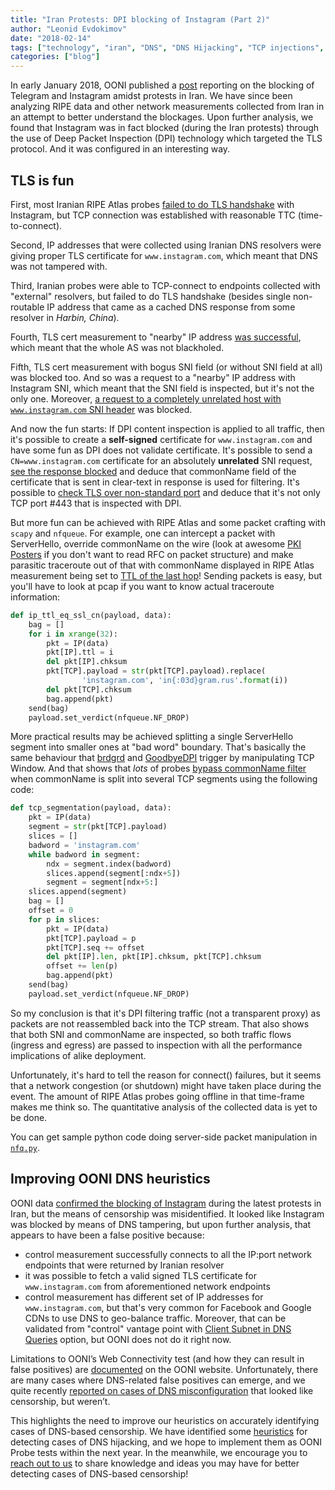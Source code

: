 ```yaml
---
title: "Iran Protests: DPI blocking of Instagram (Part 2)"
author: "Leonid Evdokimov"
date: "2018-02-14"
tags: ["technology", "iran", "DNS", "DNS Hijacking", "TCP injections", "DPI"]
categories: ["blog"]
---
```


In early January 2018, OONI published a [post](/post/2018-iran-protests/)
reporting on the blocking of Telegram and Instagram amidst protests in Iran. We
have since been analyzing RIPE data and other network measurements collected
from Iran in an attempt to better understand the blockages. Upon further
analysis, we found that Instagram was in fact blocked (during the Iran
protests) through the use of Deep Packet Inspection (DPI) technology which
targeted the TLS protocol. And it was configured in an interesting way.

## TLS is fun

First, most Iranian RIPE Atlas probes
[failed to do TLS handshake](https://atlas.ripe.net/measurements/10692435/)
with Instagram, but TCP connection was established with reasonable TTC
(time-to-connect).

Second, IP addresses that were collected using Iranian DNS resolvers were
giving proper TLS certificate for `www.instagram.com`, which meant that DNS was
not tampered with.

Third, Iranian probes were able to TCP-connect to endpoints collected with
"external" resolvers, but failed to do TLS handshake (besides single
non-routable IP address that came as a cached DNS response from some resolver
in _Harbin, China_).

Fourth, TLS cert measurement to "nearby" IP address
[was successful](https://atlas.ripe.net/measurements/10692452/#!probes), which
meant that the whole AS was not blackholed.

Fifth, TLS cert measurement with bogus SNI field (or without SNI field at all)
was blocked too. And so was a request to a "nearby" IP address with Instagram
SNI, which meant that the SNI field is inspected, but it's not the only one.
Moreover, [a request to a completely unrelated host with `www.instagram.com` SNI header](https://atlas.ripe.net/measurements/10692485/#!probes)
was blocked.

And now the fun starts: If DPI content inspection is applied to all traffic, then
it's possible to create a **self-signed** certificate for `www.instagram.com`
and have some fun as DPI does not validate certificate. It's possible to send a
`CN=www.instagram.com` certificate for an absolutely **unrelated** SNI request,
[see the response blocked](https://atlas.ripe.net/measurements/10692494/#!general)
and deduce that commonName field of the certificate that is sent in clear-text
in response is used for filtering. It's possible to
[check TLS over non-standard port](https://atlas.ripe.net/measurements/10692504/#!probes)
and deduce that it's not only TCP port #443 that is inspected with DPI.

But more fun can be achieved with RIPE Atlas and some packet crafting with
`scapy` and `nfqueue`.  For example, one can intercept a packet with
ServerHello, override commonName on the wire (look at awesome
[PKI Posters](https://www.cem.me/pki/) if you don't want to read RFC on packet
structure) and make parasitic traceroute out of that with commonName displayed
in RIPE Atlas measurement being set to
[TTL of the last hop](https://atlas.ripe.net/measurements/10698361/#!probes)!
Sending packets is easy, but you'll have to look at pcap if you want to know
actual traceroute information:

```python
def ip_ttl_eq_ssl_cn(payload, data):
    bag = []
    for i in xrange(32):
        pkt = IP(data)
        pkt[IP].ttl = i
        del pkt[IP].chksum
        pkt[TCP].payload = str(pkt[TCP].payload).replace(
                'instagram.com', 'in{:03d}gram.rus'.format(i))
        del pkt[TCP].chksum
        bag.append(pkt)
    send(bag)
    payload.set_verdict(nfqueue.NF_DROP)
```

More practical results may be achieved splitting a single ServerHello segment into
smaller ones at "bad word" boundary. That's basically the same behaviour that
[brdgrd](https://github.com/NullHypothesis/brdgrd) and
[GoodbyeDPI](https://github.com/ValdikSS/GoodbyeDPI) trigger by manipulating
TCP Window. And that shows that *lots* of probes
[bypass commonName filter](https://atlas.ripe.net/measurements/10698447/#!probes)
when commonName is split into several TCP segments using the following code:

```python
def tcp_segmentation(payload, data):
    pkt = IP(data)
    segment = str(pkt[TCP].payload)
    slices = []
    badword = 'instagram.com'
    while badword in segment:
        ndx = segment.index(badword)
        slices.append(segment[:ndx+5])
        segment = segment[ndx+5:]
    slices.append(segment)
    bag = []
    offset = 0
    for p in slices:
        pkt = IP(data)
        pkt[TCP].payload = p
        pkt[TCP].seq += offset
        del pkt[IP].len, pkt[IP].chksum, pkt[TCP].chksum
        offset += len(p)
        bag.append(pkt)
    send(bag)
    payload.set_verdict(nfqueue.NF_DROP)
```

So my conclusion is that it's DPI filtering traffic (not a transparent proxy) as
packets are not reassembled back into the TCP stream. That also shows that both SNI
and commonName are inspected, so both traffic flows (ingress and egress) are
passed to inspection with all the performance implications of alike deployment.

Unfortunately, it's hard to tell the reason for connect() failures, but it seems
that a network congestion (or shutdown) might have taken place during the
event. The amount of RIPE Atlas probes going offline in that time-frame makes me
think so. The quantitative analysis of the collected data is yet to be done.

You can get sample python code doing server-side packet manipulation in
[`nfq.py`](/post/2018-iran-protests/nfq.py).

## Improving OONI DNS heuristics

OONI data [confirmed the blocking of Instagram](/post/2018-iran-protests/#blocking-of-instagram)
during the latest protests in Iran, but the means of censorship was
misidentified. It looked like Instagram was blocked by means of DNS tampering,
but upon further analysis, that appears to have been a false positive because:

- control measurement successfully connects to all the IP:port network endpoints
  that were returned by Iranian resolver
- it was possible to fetch a valid signed TLS certificate for
  `www.instagram.com` from aforementioned network endpoints
- control measurement has different set of IP addresses for
  `www.instagram.com`, but that's very common for Facebook and Google CDNs to
  use DNS to geo-balance traffic. Moreover, that can be validated from "control"
  vantage point with [Client Subnet in DNS Queries](https://tools.ietf.org/html/rfc7871)
  option, but OONI does not do it right now.

Limitations to OONI’s Web Connectivity test (and how they can result in false
positives) are [documented](/nettest/web-connectivity/) on the OONI website.
Unfortunately, there are many cases where DNS-related false positives can
emerge, and we quite recently
[reported on cases of DNS misconfiguration](/post/not-quite-network-censorship/)
that looked like censorship, but weren’t.

This highlights the need to improve our heuristics on accurately identifying
cases of DNS-based censorship. We have identified some
[heuristics](https://github.com/TheTorProject/ooni-probe/issues/647) for
detecting cases of DNS hijacking, and we hope to implement them as OONI Probe
tests within the next year. In the meanwhile, we encourage you to
[reach out to us](/about/#contact)  to share knowledge and ideas you may have
for better detecting cases of DNS-based censorship!
